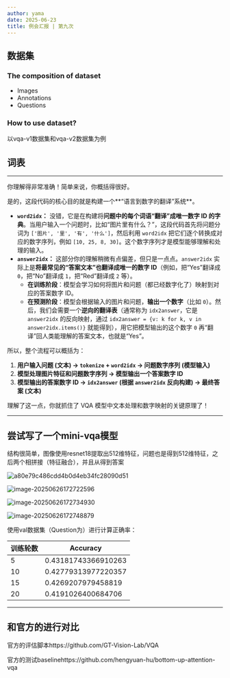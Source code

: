 ```yaml
---
author: yama
date: 2025-06-23
title: 例会汇报 | 第九次
---
```


## 数据集

### The composition of dataset

-   Images
-   Annotations
-   Questions

### How to use dataset?

以vqa-v1数据集和vqa-v2数据集为例

## 词表

------

你理解得非常准确！简单来说，你概括得很好。

是的，这段代码的核心目的就是构建一个**“语言到数字的翻译”系统**。

-   **`word2idx`：** 没错，它是在构建将**问题中的每个词语“翻译”成唯一数字 ID 的字典**。当用户输入一个问题时，比如“图片里有什么？”，这段代码首先将问题分词为 `['图片', '里', '有', '什么']`，然后利用 `word2idx` 把它们逐个转换成对应的数字序列，例如 `[10, 25, 8, 30]`。这个数字序列才是模型能够理解和处理的输入。
-   **`answer2idx`：** 这部分你的理解稍微有点偏差，但只是一点点。`answer2idx` 实际上是**将最常见的“答案文本”也翻译成唯一的数字 ID**（例如，把“Yes”翻译成 `0`，把“No”翻译成 `1`，把“Red”翻译成 `2` 等）。
    -   **在训练阶段**：模型会学习如何将图片和问题（都已经数字化了）映射到对应的答案数字 ID。
    -   **在预测阶段**：模型会根据输入的图片和问题，**输出一个数字**（比如 `0`）。然后，我们会需要一个**逆向的翻译表**（通常称为 `idx2answer`，它是 `answer2idx` 的反向映射，通过 `idx2answer = {v: k for k, v in answer2idx.items()}` 就能得到），用它把模型输出的这个数字 `0` 再“翻译”回人类能理解的答案文本，也就是“Yes”。

所以，整个流程可以概括为：

1.  **用户输入问题 (文本) → `tokenize` + `word2idx` → 问题数字序列 (模型输入)**
2.  **模型处理图片特征和问题数字序列 → 模型输出一个答案数字 ID**
3.  **模型输出的答案数字 ID → `idx2answer` (根据 `answer2idx` 反向构建) → 最终答案 (文本)**

理解了这一点，你就抓住了 VQA 模型中文本处理和数字映射的关键原理了！

------

## 尝试写了一个mini-vqa模型

结构很简单，图像使用resnet18提取出512维特征，问题也是得到512维特征，之后两个相拼接（特征融合），并且从得到答案

![a80e79c486cdd4b0d4eb34fc28090d51](https://malanhuakai.oss-cn-nanjing.aliyuncs.com/malanhuakai/a80e79c486cdd4b0d4eb34fc28090d51.png)

![image-20250626172722596](https://yamapicgo.oss-cn-nanjing.aliyuncs.com/picgoImage/image-20250626172722596.png)

![image-20250626172734930](https://yamapicgo.oss-cn-nanjing.aliyuncs.com/picgoImage/image-20250626172734930.png)

![image-20250626172748879](https://yamapicgo.oss-cn-nanjing.aliyuncs.com/picgoImage/image-20250626172748879.png)

使用val数据集（Question为）进行计算正确率：

| 训练轮数 | Accuracy            |
| -------- | ------------------- |
| 5        | 0.43181743366910263 |
| 10       | 0.42779313977220357 |
| 15       | 0.4269207979458819  |
| 20       | 0.4191026400684706  |

---



## 和官方的进行对比

官方的评估脚本https://github.com/GT-Vision-Lab/VQA

官方的测试baselinehttps://github.com/hengyuan-hu/bottom-up-attention-vqa